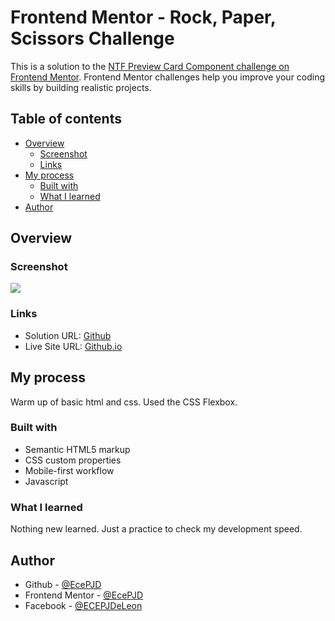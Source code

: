 # Frontend Mentor - Rock, Paper, Scissors Challenge

This is a solution to the [NTF Preview Card Component challenge on Frontend Mentor](https://www.frontendmentor.io/challenges/nft-preview-card-component-SbdUL_w0U/). Frontend Mentor challenges help you improve your coding skills by building realistic projects.

## Table of contents

- [Overview](#overview)
  - [Screenshot](#screenshot)
  - [Links](#links)
- [My process](#my-process)
  - [Built with](#built-with)
  - [What I learned](#what-i-learned)
- [Author](#author)

## Overview

### Screenshot

![](./result.png)

### Links

- Solution URL: [Github](https://github.com/EcePJD/frontendMentor_nftPreviewCardComponent)
- Live Site URL: [Github.io](https://ecepjd.github.io/frontendMentor_nftPreviewCardComponent/)

## My process
Warm up of basic html and css. Used the CSS Flexbox.

### Built with
- Semantic HTML5 markup
- CSS custom properties
- Mobile-first workflow
- Javascript

### What I learned
Nothing new learned. Just a practice to check my development speed.

## Author

- Github - [@EcePJD](https://github.com/EcePJD)
- Frontend Mentor - [@EcePJD](https://www.frontendmentor.io/profile/EcePJD)
- Facebook - [@ECEPJDeLeon](https://www.facebook.com/ECEPJDeLeon)